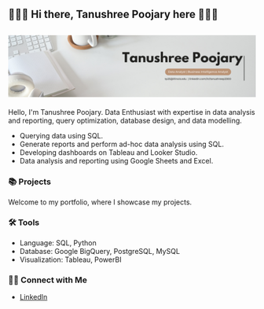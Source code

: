 ## ‍🙋🏻‍♀️ Hi there, Tanushree Poojary here  👨🏻‍💻

## ![My Profile Picture](TanushreePoojary.png)

Hello, I'm Tanushree Poojary. Data Enthusiast with expertise in data analysis and reporting, query optimization, database design, and data modelling.

- Querying data using SQL.
- Generate reports and perform ad-hoc data analysis using SQL.
- Developing dashboards on Tableau and Looker Studio.
- Data analysis and reporting using Google Sheets and Excel.

### 📚 Projects

Welcome to my portfolio, where I showcase my projects.

### ️🛠️ Tools

- Language: SQL, Python
- Database: Google BigQuery, PostgreSQL, MySQL
- Visualization: Tableau, PowerBI

### 👋🏻 Connect with Me

- [LinkedIn](www.linkedin.com/in/tanushreep2000)

